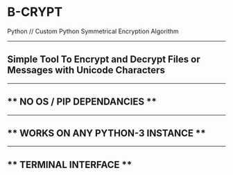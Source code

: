 # B-CRYPT
Python // Custom Python Symmetrical Encryption Algorithm

-------------------------------------------------------------------------------------------------
Simple Tool To Encrypt and Decrypt Files or Messages with Unicode Characters
-------------------------------------------------------------------------------------------------

-------------------------------------------------------------------------------------------------
** NO OS / PIP DEPENDANCIES **
-------------------------------------------------------------------------------------------------

-------------------------------------------------------------------------------------------------
** WORKS ON ANY PYTHON-3 INSTANCE **
-------------------------------------------------------------------------------------------------

-------------------------------------------------------------------------------------------------
** TERMINAL INTERFACE **
-------------------------------------------------------------------------------------------------
